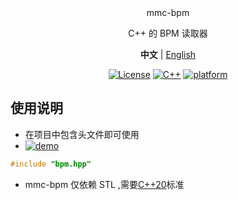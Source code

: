 <div align="center">
mmc-bpm

C++ 的 BPM 读取器

**中文** | [English](./README_EN.md)

[![License](https://img.shields.io/github/license/MagicstMagoo/mmc-BPM?style=flat-square)](https://mit-license.org/)
[![C++](https://img.shields.io/badge/C++-20-%2300599C?logo=cplusplus&style=flat-square)](https://en.wikipedia.org/wiki/C++20)
[![platform](https://img.shields.io/badge/platform-Windows%20%7C%20Linux%20%7C%20macOS-blueviolet?style=flat-square)](https://github.com/MagicstMagoo/mmcjson)

</div>

## 使用说明

- 在项目中包含头文件即可使用
- [![demo](https://img.shields.io/badge/Demo-down-red?style=flat-square)](https://io.magicst.cn/download/benchmark.cpp)

 ```cpp
 #include "bpm.hpp"
 ```

- mmc-bpm 仅依赖 STL ,需要[C++20](https://en.wikipedia.org/wiki/C++20)标准


